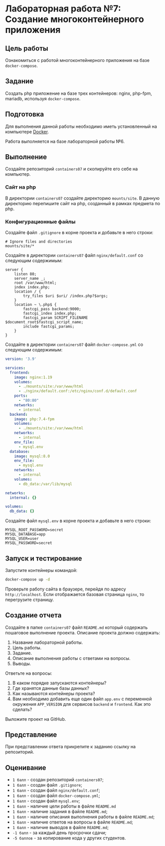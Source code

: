 # Лабораторная работа №7: Создание многоконтейнерного приложения

## Цель работы

Ознакомиться с работой многоконтейнерного приложения на базе `docker-compose`.

## Задание

Создать php приложение на базе трех контейнеров: nginx, php-fpm, mariadb, используя `docker-compose`.

## Подготовка

Для выполнения данной работы необходимо иметь установленный на компьютере [Docker](https://www.docker.com/).

Работа выполняется на базе лабораторной работы №6.

## Выполнение

Создайте репозиторий `containers07` и скопируйте его себе на компьютер.

### Сайт на php

В директории `containers07` создайте директорию `mounts/site`. В данную директорию перепишите сайт на php, созданный в рамках предмета по php.

### Конфигурационные файлы

Создайте файл `.gitignore` в корне проекта и добавьте в него строки:

```gitignore
# Ignore files and directories
mounts/site/*
```

Создайте в директории `containers07` файл `nginx/default.conf` со следующим содержимым:

```nginx
server {
    listen 80;
    server_name _;
    root /var/www/html;
    index index.php;
    location / {
        try_files $uri $uri/ /index.php?$args;
    }
    location ~ \.php$ {
        fastcgi_pass backend:9000;
        fastcgi_index index.php;
        fastcgi_param SCRIPT_FILENAME $document_root$fastcgi_script_name;
        include fastcgi_params;
    }
}
```

Создайте в директории `containers07` файл `docker-compose.yml` со следующим содержимым:

```yaml
version: '3.9'

services:
  frontend:
    image: nginx:1.19
    volumes:
      - ./mounts/site:/var/www/html
      - ./nginx/default.conf:/etc/nginx/conf.d/default.conf
    ports:
      - "80:80"
    networks:
      - internal
  backend:
    image: php:7.4-fpm
    volumes:
      - ./mounts/site:/var/www/html
    networks:
      - internal
    env_file:
      - mysql.env
  database:
    image: mysql:8.0
    env_file:
      - mysql.env
    networks:
      - internal
    volumes:
      - db_data:/var/lib/mysql

networks:
  internal: {}

volumes:
  db_data: {}
```

Создайте файл `mysql.env` в корне проекта и добавьте в него строки:

```env
MYSQL_ROOT_PASSWORD=secret
MYSQL_DATABASE=app
MYSQL_USER=user
MYSQL_PASSWORD=secret
```

## Запуск и тестирование

Запустите контейнеры командой:

```bash
docker-compose up -d
```

Проверьте работу сайта в браузере, перейдя по адресу `http://localhost`. Если отображается базовая страница `nginx`, то перегрузите страницу.

## Создание отчета

Создайте в папке `containers07` файл `README.md` который содержать пошаговое выполнение проекта. Описание проекта должно содержать:

1. Название лабораторной работы.
2. Цель работы.
3. Задание.
4. Описание выполнения работы с ответами на вопросы.
5. Выводы.

Ответьте на вопросы:

1. В каком порядке запускаются контейнеры?
2. Где хранятся данные базы данных?
3. Как называются контейнеры проекта?
4. Вам необходимо добавить еще один файл `app.env` с переменной окружения `APP_VERSION` для сервисов `backend` и `frontend`. Как это сделать?

Выложите проект на GitHub.

## Представление

При представлении ответа прикрепите к заданию ссылку на репозиторий.

## Оценивание

- `1 балл` - создан репозиторий `containers07`;
- `1 балл` - создан файл `.gitignore`;
- `1 балл` - создан файл `nginx/default.conf`;
- `1 балл` - создан файл `docker-compose.yml`;
- `1 балл` - создан файл `mysql.env`;
- `1 балл` - наличие цели работы в файле `README.md`
- `1 балл` - наличие задания в файле `README.md`;
- `1 балл` - наличие описания выполнения работы в файле `README.md`;
- `1 балл` - наличие ответов на вопросы в файле `README.md`;
- `1 балл` - наличие выводов в файле `README.md`;
- `-1 балл` - за каждый день просрочки сдачи;
- `-5 баллов` - за копирование кода у других студентов.
